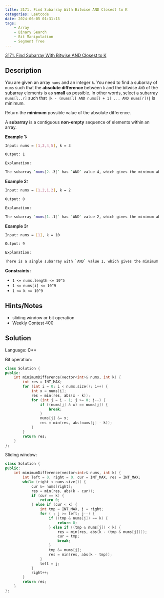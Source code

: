 ```yaml
---
title: 3171. Find Subarray With Bitwise AND Closest to K
categories: Leetcode
date: 2024-06-05 01:31:13
tags:
    - Array
    - Binary Search
    - Bit Manipulation
    - Segment Tree
---
```


[3171. Find Subarray With Bitwise AND Closest to K](https://leetcode.com/problems/find-subarray-with-bitwise-and-closest-to-k/description/)

## Description

You are given an array `nums` and an integer `k`. You need to find a subarray of `nums` such that the **absolute difference**  between `k` and the bitwise `AND` of the subarray elements is as **small**  as possible. In other words, select a subarray `nums[l..r]` such that `|k - (nums[l] AND nums[l + 1] ... AND nums[r])|` is minimum.

Return the **minimum**  possible value of the absolute difference.

A **subarray**  is a contiguous <b>non-empty</b> sequence of elements within an array.

**Example 1:**

```bash
Input: nums = [1,2,4,5], k = 3

Output: 1

Explanation:

The subarray `nums[2..3]` has `AND` value 4, which gives the minimum absolute difference `|3 - 4| = 1`.
```

**Example 2:**

```bash
Input: nums = [1,2,1,2], k = 2

Output: 0

Explanation:

The subarray `nums[1..1]` has `AND` value 2, which gives the minimum absolute difference `|2 - 2| = 0`.
```

**Example 3:**

```bash
Input: nums = [1], k = 10

Output: 9

Explanation:

There is a single subarray with `AND` value 1, which gives the minimum absolute difference `|10 - 1| = 9`.
```

**Constraints:**

- `1 <= nums.length <= 10^5`
- `1 <= nums[i] <= 10^9`
- `1 <= k <= 10^9`

## Hints/Notes

- sliding window or bit operation
- Weekly Contest 400

## Solution

Language: **C++**

Bit operation:

```C++
class Solution {
public:
    int minimumDifference(vector<int>& nums, int k) {
        int res = INT_MAX;
        for (int i = 0; i < nums.size(); i++) {
            int x = nums[i];
            res = min(res, abs(x - k));
            for (int j = i - 1; j >= 0; j--) {
                if ((nums[j] & x) == nums[j]) {
                    break;
                }
                nums[j] &= x;
                res = min(res, abs(nums[j] - k));
            }
        }
        return res;
    }
};
```

Sliding window:

```C++
class Solution {
public:
    int minimumDifference(vector<int>& nums, int k) {
        int left = 0, right = 0, cur = INT_MAX, res = INT_MAX;
        while (right < nums.size()) {
            cur &= nums[right];
            res = min(res, abs(k - cur));
            if (cur == k) {
                return 0;
            } else if (cur < k) {
                int tmp = INT_MAX, j = right;
                for ( ; j >= left; j--) {
                    if ((tmp & nums[j]) == k) {
                        return 0;
                    } else if ((tmp & nums[j]) < k) {
                        res = min(res, abs(k - (tmp & nums[j])));
                        cur = tmp;
                        break;
                    }
                    tmp &= nums[j];
                    res = min(res, abs(k - tmp));
                }
                left = j;
            }
            right++;
        }
        return res;
    }
};
```
